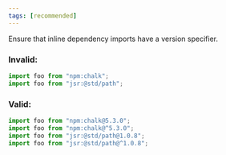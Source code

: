 ```yaml
---
tags: [recommended]
---
```


Ensure that inline dependency imports have a version specifier.

### Invalid:

```ts
import foo from "npm:chalk";
import foo from "jsr:@std/path";
```

### Valid:

```ts
import foo from "npm:chalk@5.3.0";
import foo from "npm:chalk@^5.3.0";
import foo from "jsr:@std/path@1.0.8";
import foo from "jsr:@std/path@^1.0.8";
```
